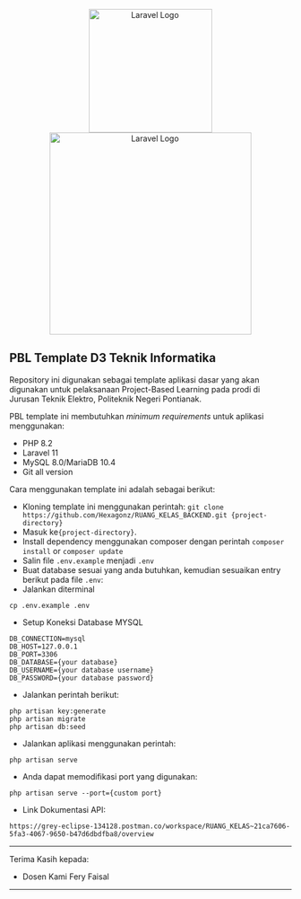 <p  align="center">
<a  href="https://laravel.com"  target="_blank"><img  src="https://blogger.googleusercontent.com/img/b/R29vZ2xl/AVvXsEifT3pnrjuihXifAI1hT4Ewp-RJMDFaqHh9tV3RQU-9F58gXebJ52AgW9kHmQwl6wjunJEYHz6gJvvLtzWo-5KlCqhCJQ4GFo0NJLQZuuVFpIveGsk4-_5Cwl55xtFCxD1OV5AXTlcw4go/s320/Logo+POLNEP.png"  width="220"  alt="Laravel Logo"></a> 
<a  href="https://laravel.com"  target="_blank"><img  src="https://raw.githubusercontent.com/laravel/art/master/logo-lockup/5%20SVG/2%20CMYK/1%20Full%20Color/laravel-logolockup-cmyk-red.svg"  width="360"  alt="Laravel Logo">
</a>
</p>  

## PBL Template D3 Teknik Informatika

Repository ini digunakan sebagai template aplikasi dasar yang akan digunakan untuk pelaksanaan Project-Based Learning pada prodi di Jurusan Teknik Elektro, Politeknik Negeri Pontianak.

PBL template ini membutuhkan <i>minimum requirements</i> untuk aplikasi menggunakan:
- PHP 8.2
- Laravel 11
- MySQL 8.0/MariaDB 10.4
- Git all version

Cara menggunakan template ini adalah sebagai berikut:
- Kloning template ini menggunakan perintah:
``
git clone https://github.com/Hexagonz/RUANG_KELAS_BACKEND.git {project-directory}
``
- Masuk ke``{project-directory}``.
- Install dependency menggunakan composer dengan perintah
``composer install`` or ``composer update``
- Salin file ``.env.example`` menjadi ``.env``
- Buat database sesuai yang anda butuhkan, kemudian sesuaikan entry berikut pada file ``.env``:
- Jalankan diterminal
```
cp .env.example .env
```
- Setup Koneksi Database MYSQL
```
DB_CONNECTION=mysql
DB_HOST=127.0.0.1
DB_PORT=3306
DB_DATABASE={your database}
DB_USERNAME={your database username}
DB_PASSWORD={your database password}
```
- Jalankan perintah berikut:
```
php artisan key:generate
php artisan migrate
php artisan db:seed
```
- Jalankan aplikasi menggunakan perintah:
```
php artisan serve
```
- Anda dapat memodifikasi port yang digunakan:
```
php artisan serve --port={custom port}
```
- Link Dokumentasi API:
```
https://grey-eclipse-134128.postman.co/workspace/RUANG_KELAS~21ca7606-5fa3-4067-9650-b47d6dbdfba8/overview
```
<hr>

Terima Kasih kepada:
- Dosen Kami Fery Faisal
<hr>


